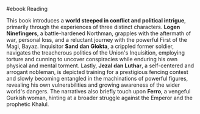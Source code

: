 #ebook
Reading 

This book introduces a **world steeped in conflict and political intrigue**, primarily through the experiences of three distinct characters. **Logen Ninefingers**, a battle-hardened Northman, grapples with the aftermath of war, personal loss, and a reluctant journey with the powerful First of the Magi, Bayaz. Inquisitor **Sand dan Glokta**, a crippled former soldier, navigates the treacherous politics of the Union's Inquisition, employing torture and cunning to uncover conspiracies while enduring his own physical and mental torment. Lastly, **Jezal dan Luthar**, a self-centered and arrogant nobleman, is depicted training for a prestigious fencing contest and slowly becoming entangled in the machinations of powerful figures, revealing his own vulnerabilities and growing awareness of the wider world's dangers. The narratives also briefly touch upon **Ferro**, a vengeful Gurkish woman, hinting at a broader struggle against the Emperor and the prophetic Khalul.